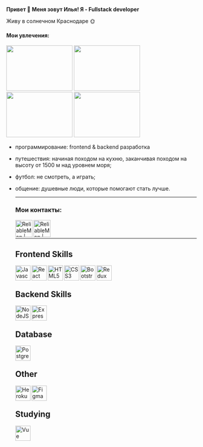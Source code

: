 <strong>Привет 👋 Меня зовут Илья! Я - Fullstack developer</strong>
<p>Живу в солнечном Краснодаре 🌞</p>

<h4>Мои увлечения:</h4> 

 <span><img src="https://media.giphy.com/media/qgQUggAC3Pfv687qPC/giphy.gif" width="175" height="120" /> <img src="https://media.giphy.com/media/ToMjGpxInCZSzD3V82s/giphy.gif" width="175" height="120"/> <img src="https://media.giphy.com/media/48QlZ4gdWCLa8/giphy.gif" width="175" height="120"/> 
  <img src="https://media.giphy.com/media/GwGXoeb0gm7sc/giphy.gif" width="175" height="120"/> </span>
  <ul>
  <li><p> программирование: frontend & backend разработка</p></li>
  <li><p> путешествия: начиная походом на кухню, заканчивая походом на высоту от 1500 м над уровнем моря;</p></li>
  <li><p>футбол: не смотреть, а играть;</p></li>
  <li><p>общение: душевные люди, которые помогают стать лучше.</p></li>
<hr></hr>


<h3>Мои контакты:</h3>

<a href="https://t.me/pro_mises" rel="nofollow"><img align="left" alt="ReliableMan | Telegram" width="45" height="45" src="https://img.icons8.com/fluency/48/000000/telegram-app.png" style="max-width: 100%;"></a>

<a href="https://www.instagram.com/123_ilya_/" rel="nofollow"><img align="left" alt="ReliableMan | Instagram" width="45" height="45" src="https://img.icons8.com/fluency/48/000000/instagram-new.png" style="max-width: 100%;"></a>


<br>
<br>
<hr></hr>

<h2>Frontend Skills</h2>
<p align="left"> 
<a href="https://developer.mozilla.org/en-US/docs/Web/JavaScript" rel="nofollow"><img align="left" alt="Javascript" width="40" height="40" src="https://raw.githubusercontent.com/danielcranney/readme-generator/main/public/icons/skills/javascript-colored.svg" style="max-width: 100%;"></a>
  
<a href="https://reactjs.org/" rel="nofollow"><img align="left" alt="React" width="40" height="40"
src="https://raw.githubusercontent.com/danielcranney/readme-generator/main/public/icons/skills/react-colored.svg" style="max-width: 100%;"/></a>

<a href="https://developer.mozilla.org/en-US/docs/Glossary/HTML5" rel="nofollow"><img align="left" alt="HTML5" width="40" height="40" src="https://raw.githubusercontent.com/danielcranney/readme-generator/main/public/icons/skills/html5-colored.svg" style="max-width: 100%;"/></a>
  
<a href="https://www.w3.org/TR/CSS/#css" rel="nofollow"><img align="left" alt="CSS3" width="40" height="40" src="https://raw.githubusercontent.com/danielcranney/readme-generator/main/public/icons/skills/css3-colored.svg" style="max-width: 100%;"/></a> 
 
<a href="https://getbootstrap.com/" rel="nofollow"><img align="left" alt="Bootstrap" width="40" height="40" src="https://raw.githubusercontent.com/danielcranney/readme-generator/main/public/icons/skills/bootstrap-colored.svg" style="max-width: 100%;"/></a>
  
<a href="https://redux.js.org/" rel="nofollow"><img align="left" alt="Redux" width="40" height="40" src="https://raw.githubusercontent.com/danielcranney/readme-generator/main/public/icons/skills/redux-colored.svg" style="max-width: 100%;"/></a> 
  
  
</p>
<br>
<br>
<h2>Backend Skills</h2>
<p align="left"> 
<a href="https://nodejs.org/en/" rel="nofollow"><img align="left" alt="NodeJS" width="40" height="40" src="https://raw.githubusercontent.com/danielcranney/readme-generator/main/public/icons/skills/nodejs-colored.svg" style="max-width: 100%;"></a>
  
<a href="https://expressjs.com/" rel="nofollow"><img align="left" alt="Express" width="40" height="40" src="https://raw.githubusercontent.com/danielcranney/readme-generator/main/public/icons/skills/express-colored-dark.svg" style="max-width: 100%;"></a> 

</p>
<br>
<br>
<h2>Database</h2>
<p align="left"> 
<a href="https://www.postgresql.org/" rel="nofollow"><img align="left" alt="PostgreSQL" width="40" height="40" src="https://raw.githubusercontent.com/danielcranney/readme-generator/main/public/icons/skills/postgresql-colored.svg" style="max-width: 100%;"></a>
</p>
<br>
<br>

<h2>Other</h2>
<p align="left">
<a href="https://www.heroku.com/" rel="nofollow"><img align="left" alt="Heroku" width="40" height="40" src="https://raw.githubusercontent.com/danielcranney/readme-generator/main/public/icons/skills/heroku-colored.svg" style="max-width: 100%;"></a>
  
<a href="https://www.figma.com/" rel="nofollow"><img align="left" alt="Figma" width="40" height="40" src="https://raw.githubusercontent.com/danielcranney/readme-generator/main/public/icons/skills/figma-colored.svg" style="max-width: 100%;"></a> 
</p>
<br>
<br>

<h2>Studying</h2>
<p align="left">
<a href="https://vuejs.org/" rel="nofollow"><img align="left" alt="Vue" width="40" height="40" src="https://raw.githubusercontent.com/danielcranney/readme-generator/main/public/icons/skills/vuejs-colored.svg" style="max-width: 100%;"></a>
</p>
